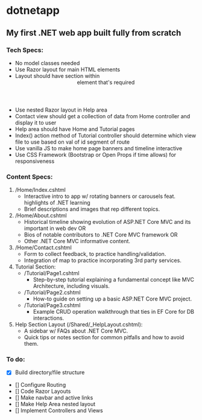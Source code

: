 # dotnetapp

## My first .NET web app built fully from scratch

### Tech Specs:

- No model classes needed
- Use Razor layout for main HTML elements
- Layout should have section within <header> element that's required
- Use nested Razor layout in Help area
- Contact view should get a collection of data from Home controller and display it to user
- Help area should have Home and Tutorial pages
- Index() action method of Tutorial controller should determine which view file to use based on val of id segment of route
- Use vanilla JS to make home page banners and timeline interactive
- Use CSS Framework (Bootstrap or Open Props if time allows) for responsiveness

### Content Specs:

1. /Home/Index.cshtml
   - Interactive intro to app w/ rotating banners or carousels feat. highlights of .NET learning
   - Brief descriptions and images that rep different topics.
2. /Home/About.cshtml
   - Historical timeline showing evolution of ASP.NET Core MVC and its important in web dev OR
   - Bios of notable contributors to .NET Core MVC framework OR
   - Other .NET Core MVC informative content.
3. /Home/Contact.cshtml
   - Form to collect feedback, to practice handling/validation.
   - Integration of map to practice incorporating 3rd party services.
4. Tutorial Section:
   - /Tutorial/Page1.cshtml
     - Step-by-step tutorial explaining a fundamental concept like MVC Architecture, including visuals.
   - /Tutorial/Page2.cshtml
     - How-to guide on setting up a basic ASP.NET Core MVC project.
   - /Tutorial/Page3.cshtml
     - Example CRUD operation walkthrough that ties in EF Core for DB interactions.
5. Help Section Layout (/Shared/\_HelpLayout.cshtml):
   - A sidebar w/ FAQs about .NET Core MVC.
   - Quick tips or notes section for common pitfalls and how to avoid them.

### To do:

- [x] Build directory/file structure
- [] Configure Routing
- [] Code Razor Layouts
- [] Make navbar and active links
- [] Make Help Area nested layout
- [] Implement Controllers and Views
